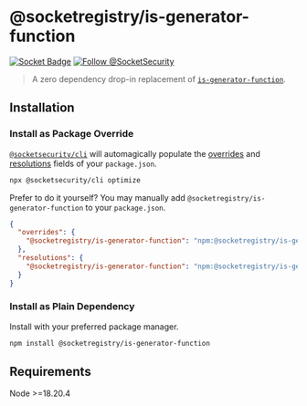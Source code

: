 # @socketregistry/is-generator-function

[![Socket Badge](https://socket.dev/api/badge/npm/package/@socketregistry/is-generator-function)](https://socket.dev/npm/package/@socketregistry/is-generator-function)
[![Follow @SocketSecurity](https://img.shields.io/twitter/follow/SocketSecurity?style=social)](https://twitter.com/SocketSecurity)

> A zero dependency drop-in replacement of
> [`is-generator-function`](https://www.npmjs.com/package/is-generator-function).

## Installation

### Install as Package Override

[`@socketsecurity/cli`](https://www.npmjs.com/package/@socketsecurity/cli) will
automagically populate the
[overrides](https://docs.npmjs.com/cli/v9/configuring-npm/package-json#overrides)
and [resolutions](https://yarnpkg.com/configuration/manifest#resolutions) fields
of your `package.json`.

```sh
npx @socketsecurity/cli optimize
```

Prefer to do it yourself? You may manually add
`@socketregistry/is-generator-function` to your `package.json`.

```json
{
  "overrides": {
    "@socketregistry/is-generator-function": "npm:@socketregistry/is-generator-function@^1"
  },
  "resolutions": {
    "@socketregistry/is-generator-function": "npm:@socketregistry/is-generator-function@^1"
  }
}
```

### Install as Plain Dependency

Install with your preferred package manager.

```sh
npm install @socketregistry/is-generator-function
```

## Requirements

Node &gt;=18.20.4

